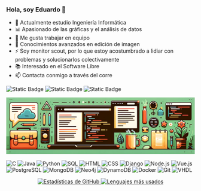 ### Hola, soy Eduardo 👋

- 🌱 Actualmente estudio Ingeniería Informática
- 📊 Apasionado de las gráficas y el análisis de datos
- 👯 Me gusta trabajar en equipo
- 🎨 Conocimientos avanzados en edición de imagen
- ⚡ Soy monitor scout, por lo que estoy acostumbrado a lidiar con problemas y solucionarlos colectivamente
- 📚 Interesado en el Software Libre
- 📫 Contacta conmigo a través del corre

![Static Badge](https://img.shields.io/badge/Deutsch-red?label=B2)
![Static Badge](https://img.shields.io/badge/English-lightblue?label=B2)
![Static Badge](https://img.shields.io/badge/Italiano-lightgreen?label=B1)

![Banner](https://github.com/EduardoJunoy/EduardoJunoy/blob/main/banner.png)

![C](https://img.shields.io/badge/C-a?style=for-the-badge&logo=C&color=grey)
![Java](https://img.shields.io/badge/Java-a?style=for-the-badge&logo=java&logoColor=grey&color=grey)
![Python](https://img.shields.io/badge/Python-a?style=for-the-badge&logo=python&color=grey)
![SQL](https://img.shields.io/badge/SQL-a?style=for-the-badge&logo=mysql&color=grey)
![HTML](https://img.shields.io/badge/HTML-a?style=for-the-badge&logo=html5&color=grey)
![CSS](https://img.shields.io/badge/CSS-a?style=for-the-badge&logo=css3&color=grey)
![Django](https://img.shields.io/badge/Django-a?style=for-the-badge&logo=django&color=grey)
![Node.js](https://img.shields.io/badge/Node.js-a?style=for-the-badge&logo=node.js&color=grey)
![Vue.js](https://img.shields.io/badge/Vue.js-a?style=for-the-badge&logo=vue.js&color=grey)
![PostgreSQL](https://img.shields.io/badge/PostgreSQL-a?style=for-the-badge&logo=postgresql&color=grey)
![MongoDB](https://img.shields.io/badge/MongoDB-a?style=for-the-badge&logo=mongodb&color=grey)
![Neo4j](https://img.shields.io/badge/Neo4j-a?style=for-the-badge&logo=neo4j&color=grey)
![DynamoDB](https://img.shields.io/badge/DynamoDB-a?style=for-the-badge&logo=amazon-dynamodb&color=grey)
![Docker](https://img.shields.io/badge/Docker-a?style=for-the-badge&logo=docker&color=grey)
![Git](https://img.shields.io/badge/Git-a?style=for-the-badge&logo=git&color=grey)
![VHDL](https://img.shields.io/badge/VHDL-a?style=for-the-badge&logo=vhdl&color=grey)


<p align="center">
  <a href="https://github.com/EduardoJunoy/github-readme-stats">
    <img src="https://github-readme-stats.vercel.app/api?username=EduardoJunoy&theme=nord&show_icons=true&locale=es&hide=contribs,prs,issues&count_private=true" alt="Estadísticas de GitHub" height="204"/>
  </a>
  <a href="https://github.com/EduardoJunoy/github-readme-stats">
    <img src="https://github-readme-stats.vercel.app/api/top-langs/?username=EduardoJunoy&theme=vue_dark&show_icons=true&locale=es&hide=jupyter%20notebook&layout=compact" alt="Lenguajes más usados" height="204"/>
  </a>
</p>
